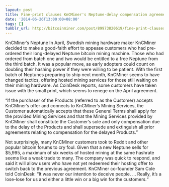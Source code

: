 ```yaml
---
layout: post
title: Fine-print clauses KnCMiner's Neptune-delay compensation agreement angers customers
date: '2014-06-26T13:00:00+08:00'
tags: []
tumblr_url: http://bitcoinminer.com/post/89973820619/fine-print-clauses-kncminers-neptune-delay
---
```



KnCMiner’s Neptune
In April, Swedish mining hardware maker KnCMiner decided to make a good-faith effort to appease customers who had pre-ordered their long-delayed Neptune bitcoin mining machine. Those who had ordered from batch one and two would be entitled to a free Neptune from the third batch. It was a popular move, as early adopters could count on doubling their hashing power if they were willing to be patient.
With the first batch of Neptunes preparing to ship next month, KnCMiner seems to have changed tactics, offering hosted mining services for those still waiting on their mining hardware. As CoinDesk reports, some customers have taken issue with the small print, which seems to renege on the April agreement.

“If the purchaser of the Products (referred to as the Customer) accepts KnCMiner’s offer and connects to KnCMiner’s Mining Services, the Customer automatically accepts that these General Terms shall apply for the provided Mining Services and that the Mining Services provided by KnCMiner shall constitute the Customer’s sole and only compensation due to the delay of the Products and shall supersede and extinguish all prior agreements relating to compensation for the delayed Products.”

Not surprisingly, many KnCMiner customers took to Reddit and other popular bitcoin forums to cry foul. Given that a new Neptune sells for $5,995, a maximum of six weeks of hosted mining at the same hashrate seems like a weak trade to many.
The company was quick to respond, and said it will allow users who have not yet redeemed their hosting offer to switch back to the previous agreement.
KnCMiner co-founder Sam Cole told CoinDesk: “It was never our intention to deceive people. … Really, it’s a lose-lose for us and either a little win or a big win for the customers.“

